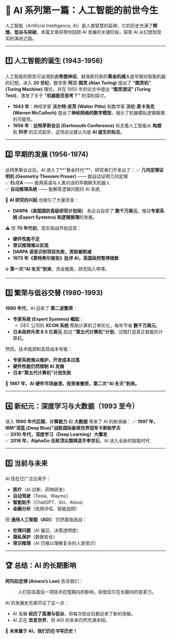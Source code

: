 # 🤖 AI 系列第一篇：人工智能的前世今生

人工智能（Artificial Intelligence, AI）是人类智慧的延伸，它的历史充满了**辉煌、低谷与突破**。本篇文章将带你回顾 AI 发展的关键阶段，探索 AI 从幻想到现实的演进之路。

---

## 1️⃣ 人工智能的诞生 (1943-1956)

人工智能的原型可追溯到**古希腊神话**，赫淮斯托斯的**黄金机械人**是早期对智能机器的幻想。进入 **20 世纪**，数学家 **阿兰·图灵 (Alan Turing)** 提出了 **“图灵机” (Turing Machine)** 理论，并在 1950 年的论文中提出 **“图灵测试” (Turing Test)**，激发了关于 **“机器能否思考？”** 的深刻探讨。

- **1943 年**：神经学家 **沃尔特·皮茨 (Walter Pitts)** 和数学家 **沃伦·麦卡洛克 (Warren McCulloch)** 提出了**神经网络的数学模型**，揭示了机器模拟逻辑推理的可能性。
- **1956 年**：**达特茅斯会议 (Dartmouth Conference)** 标志着人工智能从 **构想** 到 **科学** 的正式起步，这场会议被认为是 **AI 诞生的标志**。

---

## 2️⃣ 早期的发展 (1956-1974)

达特茅斯会议后，AI 进入了**“黄金时代”**，研究者们开发出了：
✅ **几何定理证明机 (Geometry Theorem Prover)** —— 能自动证明几何定理  
✅ **ELIZA** —— 能用英语与人类对话的早期聊天机器人  
✅ **自动推理系统** —— 能解答逻辑问题的 AI 系统  

🔹 **AI 研究的兴起** 也吸引了大量资金：
- **DARPA（美国国防高级研究计划局）** 和企业投资了 **数千万美元**，推动**专家系统 (Expert Systems) 和逻辑推理**的发展。

⚠️ 但 **70 年代初**，现实挑战开始显现：
- **硬件性能不足**
- **常识推理难以实现**
- **DARPA 语音识别项目失败，资助被削减**
- **1973 年《莱特希尔报告》批评 AI，英国政府暂停拨款**

❄️ **第一次“AI 冬天”到来**，资金撤离，研究陷入停滞。

---

## 3️⃣ 繁荣与低谷交替 (1980-1993)

**1980 年代**，AI 迎来了 **第二波繁荣**：
- **专家系统 (Expert Systems) 崛起**：
  - DEC 公司的 **XCON 系统** 帮助计算机订单优化，每年节省 **数千万美元**。
- **日本政府斥资 8.5 亿美元** 启动 **“第五代计算机”计划**，试图打造真正智能的计算机。

然而，技术瓶颈和高昂成本导致：
- **专家系统难以维护，开发成本过高**
- **硬件性能仍然限制 AI 发展**
- **日本“第五代计算机”计划失败**

🔻 **1987 年，AI 硬件市场崩溃，投资者撤资，第二次“AI 冬天”到来。**

---

## 4️⃣ 新纪元：深度学习与大数据（1993 至今）

进入 **1990 年代后期**，**计算能力** 和 **大数据** 带来了 AI 的新突破：
✅ **1997 年，IBM“深蓝 (Deep Blue)”战胜国际象棋世界冠军卡斯帕罗夫**  
✅ **2010 年代，深度学习（Deep Learning）大爆发**  
✅ **2016 年，AlphaGo 击败顶尖围棋选手李世石**，AI 进入全新的智能时代

---

## 5️⃣ 当前与未来

AI 现在已广泛应用于：
- **医疗**（AI 诊断、药物研发）
- **自动驾驶**（Tesla、Waymo）
- **智能助手**（ChatGPT、Siri、Alexa）
- **金融分析**（信用评估、智能投顾）

但 **通用人工智能（AGI）** 仍然面临挑战：
- **伦理问题**（AI 偏见、决策透明度）
- **隐私保护**（数据安全）
- **常识推理**（AI 仍难以理解复杂的人类常识）

---

## 🏆 总结：AI 的长期影响

**阿玛拉定律 (Amara’s Law)** 告诉我们：
> **人们往往高估一项技术在短期内的影响，却低估它在长期内的变革力。**

AI 的发展史完美印证了这一点：
- AI 发展 **经历了高潮与低谷**，但每次低谷后都迎来了新的突破。
- AI 正在 **改变世界**，但 AGI 的未来仍然充满未知。

🚀 **未来属于 AI，我们仍在书写历史！**
